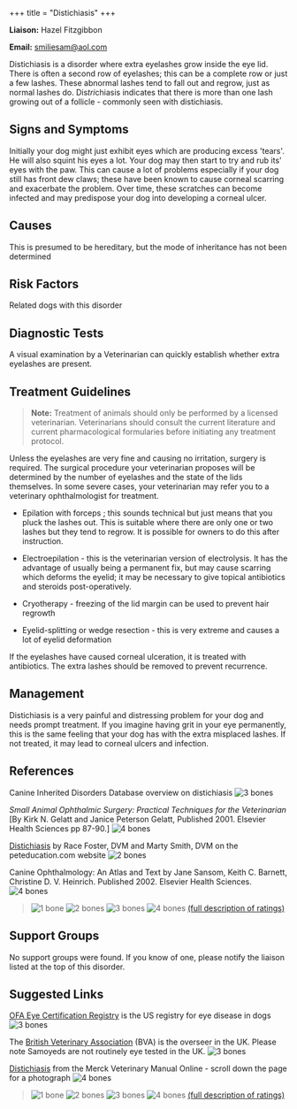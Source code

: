 +++
title = "Distichiasis"
+++

**Liaison:** Hazel Fitzgibbon

**Email:** <smiliesam@aol.com>


Distichiasis is a disorder where extra eyelashes grow inside the eye
lid.  There is often a second row of eyelashes; this can be a complete
row or just a few lashes. These abnormal lashes tend to fall out and
regrow, just as normal lashes do. Dis*tri*chiasis indicates that there
is more than one lash growing out of a follicle - commonly seen with
distichiasis.


Signs and Symptoms
------------------

Initially your dog might just exhibit eyes which are producing excess
'tears'. He will also squint his eyes a lot. Your dog may then start
to try and rub its' eyes with the paw. This can cause a lot of problems
especially if your dog still has front dew claws; these have been known
to cause corneal scarring and exacerbate the problem. Over time, these
scratches can become infected and may predispose your dog into
developing a corneal ulcer.

Causes
------

This is presumed to be hereditary, but the mode of inheritance has not
been determined

Risk Factors
------------

Related dogs with this disorder

Diagnostic Tests
----------------

A visual examination by a Veterinarian can quickly establish whether
extra eyelashes are present.

Treatment Guidelines
--------------------

> **Note:** Treatment of animals should only be performed by a licensed
> veterinarian. Veterinarians should consult the current literature and
> current pharmacological formularies before initiating any treatment
> protocol.



Unless the eyelashes are very fine and causing no irritation, surgery is
required.  The surgical procedure your veterinarian proposes will be
determined by the number of eyelashes and the state of the lids
themselves. In some severe cases, your veterinarian may refer you to a
veterinary ophthalmologist for treatment.

-   Epilation with forceps ; this sounds technical but just means that
    you pluck the lashes out. This is suitable where there are only one
    or two lashes but they tend to regrow. It is possible for owners to
    do this after instruction.

-   Electroepilation - this is the veterinarian version of electrolysis.
    It has the  advantage of usually being a permanent fix, but may
    cause scarring which deforms the eyelid; it may be necessary to give
    topical antibiotics and steroids post-operatively.

-   Cryotherapy - freezing of the lid margin can be used to prevent hair
    regrowth

-   Eyelid-splitting or wedge resection - this is very extreme and
    causes a lot of eyelid deformation



If the eyelashes have caused corneal ulceration, it is treated with
antibiotics.  The extra lashes should be removed to prevent recurrence.

Management
----------

Distichiasis is a very painful and distressing problem for your dog and
needs prompt treatment. If you imagine having grit in your eye
permanently, this is the same feeling that your dog has with the extra
misplaced lashes.  If not treated, it may lead to corneal ulcers and
infection.


References
----------

Canine Inherited Disorders Database overview on distichiasis
![3 bones](/img/3-bones.gif)

*Small Animal Ophthalmic Surgery: Practical Techniques for the
Veterinarian* [By Kirk N. Gelatt and Janice Peterson Gelatt, Published 2001. Elsevier Health Sciences pp 87-90.]
![4 bones](/img/4-bones.gif)


[Distichiasis](https://www.petcoach.co/article/distichiasis-eyelashes-irritating-the-eye-in-dogs/)
by Race Foster, DVM and Marty Smith, DVM on the peteducation.com
website
![2 bones](/img/2-bones.gif)

Canine Ophthalmology: An Atlas and Text by Jane Sansom, Keith C.
Barnett, Christine D. V. Heinrich. Published 2002. Elsevier Health
Sciences.
![4 bones](/img/4-bones.gif)



> ![1 bone](/img/1-bone.gif)
> ![2 bones](/img/2-bones.gif)
> ![3 bones](/img/3-bones.gif)
> ![4 bones](/img/4-bones.gif)
> [(full description of ratings)](/diseases/ratings-what-do-they-mean)

Support Groups
--------------

No support groups were found.  If you know of one, please notify the
liaison listed at the top of this disorder.

Suggested Links
---------------

[OFA Eye Certification
Registry](https://www.ofa.org/?s=eye+overview)  is the
US registry for eye disease in dogs
![3 bones](/img/3-bones.gif)


The [British Veterinary
Association](https://www.bva.co.uk/Canine-Health-Schemes/Eye-scheme/)
(BVA)  is the overseer in the UK.  Please note Samoyeds are not
routinely eye tested in the UK.
![3 bones](/img/3-bones.gif)

[Distichiasis](http://www.merckvetmanual.com/mvm/eye_and_ear/ophthalmology/eyelids.html?qt=distichiasis&alt=sh)
from the Merck Veterinary Manual Online - scroll down the page for a photograph
![4 bones](/img/4-bones.gif)


> ![1 bone](/img/1-bone.gif)
> ![2 bones](/img/2-bones.gif)
> ![3 bones](/img/3-bones.gif)
> ![4 bones](/img/4-bones.gif)
> [(full description of ratings)](/diseases/ratings-what-do-they-mean)

